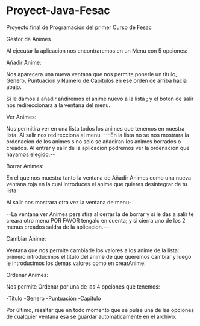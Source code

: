 # Proyect-Java-Fesac
Proyecto final de Programación del primer Curso de Fesac


Gestor de Animes

Al ejecutar la aplicacion nos encontraremos en un Menu con 5 opciones:

Añadir Anime:

Nos aparecera una nueva ventana que nos permite ponerle un titulo, Genero, Puntuacion y Numero de Capitulos en ese orden de arriba hacia abajo.

Si le damos a añadir añdiremos el anime nuevo a la lista ; y el boton de salir nos redireccionara a la ventana del menu.

Ver Animes:

Nos permitira ver en una lista todos los animes que tenemos en nuestra lista. Al salir nos redirecciona al menu. ---En la lista no se nos mostrara la ordenacion de los animes sino solo se añadiran los animes borrados o creados. Al entrar y salir de la aplicacion podremos ver la ordenacion que hayamos elegido,--

Borrar Animes:

En el que nos muestra tanto la ventana de Añadir Animes como una nueva ventana roja en la cual introduces el anime que quieres desintegrar de tu lista.

Al salir nos mostrara otra vez la ventana de menu-

--La ventana ver Animes persistira al cerrar la de borrar y si le das a salir te creara otro menu POR FAVOR tengalo en cuenta; y si cierra uno de los 2 menus creados saldra de la aplicacion.--

Cambiar Anime:

Ventana que nos permite cambiarle los valores a los anime de la lista: primero introducimos el titulo del anime de que queremos cambiar y luego le introducimos los demas valores como en crearAnime.

Ordenar Animes:

Nos permite Ordenar por una de las 4 opciones que tenemos:

-Titulo -Genero -Puntuación -Capitulo

Por último, resaltar que en todo momento que se pulse una de las opciones de cualquier ventana esa se guardar automáticamente en el archivo.
